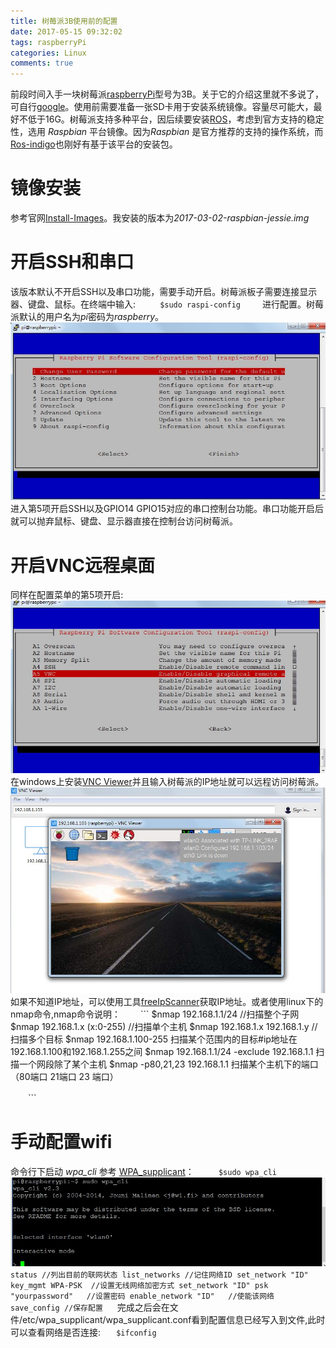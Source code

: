 ```yaml
---
title: 树莓派3B使用前的配置
date: 2017-05-15 09:32:02
tags: raspberryPi
categories: Linux
comments: true
---
```

前段时间入手一块树莓派[raspberryPi](https://www.raspberrypi.org/)型号为3B。关于它的介绍这里就不多说了，可自行[google](https://www.google.com)。使用前需要准备一张SD卡用于安装系统镜像。容量尽可能大，最好不低于16G。树莓派支持多种平台，因后续要安装[ROS](http://www.ros.org/)，考虑到官方支持的稳定性，选用 *Raspbian* 平台镜像。因为*Raspbian* 是官方推荐的支持的操作系统，而[Ros-indigo](http://wiki.ros.org/cn/indigo)也刚好有基于该平台的安装包。
# 镜像安装
参考官网[Install-Images](https://www.raspberrypi.org/documentation/installation/installing-images/)。我安装的版本为*2017-03-02-raspbian-jessie.img*
<!--more-->
# 开启SSH和串口
该版本默认不开启SSH以及串口功能，需要手动开启。树莓派板子需要连接显示器、键盘、鼠标。在终端中输入:
　　```
  $sudo raspi-config
　　```
进行配置。树莓派默认的用户名为*pi*密码为*raspberry*。
![](raspberryPi/config.jpg)
进入第5项开启SSH以及GPIO14 GPIO15对应的串口控制台功能。串口功能开启后就可以抛弃鼠标、键盘、显示器直接在控制台访问树莓派。
# 开启VNC远程桌面
同样在配置菜单的第5项开启:![](raspberryPi/portconfig.jpg)
在windows上安装[VNC Viewer](https://www.realvnc.com/)并且输入树莓派的IP地址就可以远程访问树莓派。![](raspberryPi/vnc.jpg)
如果不知道IP地址，可以使用工具[freeIpScanner](http://www.eusing.com/ipscan/free_ip_scanner.htm)获取IP地址。或者使用linux下的nmap命令,nmap命令说明：
　　```
  $nmap 192.168.1.1/24 //扫描整个子网
  $nmap 192.168.1.x (x:0-255) //扫描单个主机
  $nmap 192.168.1.x 192.168.1.y //扫描多个目标
  $nmap 192.168.1.100-255 扫描某个范围内的目标#ip地址在192.168.1.100和192.168.1.255之间 
  $nmap 192.168.1.1/24 -exclude 192.168.1.1 扫描一个网段除了某个主机
  $nmap -p80,21,23 192.168.1.1 扫描某个主机下的端口（80端口 21端口 23 端口）

　　```
# 手动配置wifi
命令行下启动 *wpa_cli* 参考 [WPA_supplicant](http://w1.fi/wpa_supplicant/)：
　　```
 $sudo wpa_cli
　　```
![](raspberryPi/wpacli.jpg)
　 ```
  status //列出目前的联网状态
  list_networks //记住网络ID
  set_network "ID" key_mgmt WPA-PSK  //设置无线网络加密方式
  set_network "ID" psk "yourpassword"   //设置密码
  enable_network "ID"   //使能该网络
  save_config //保存配置
  　```
完成之后会在文件/etc/wpa_supplicant/wpa_supplicant.conf看到配置信息已经写入到文件,此时可以查看网络是否连接:
  　```
 $ifconfig
  　```

